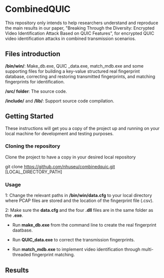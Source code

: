 # CombinedQUIC

This repository only intends to help researchers understand and reproduce the main results in our paper, "Breaking Through the Diversity: Encrypted Video Identification Attack Based on QUIC
Features", for encrypted QUIC video identification attacks in combined transmission scenarios.

## Files introduction

__/bin/win/__: Make_db.exe, QUIC _data.exe, match_mdb.exe and some supporting files for building a key-value structured real fingerprint database, correcting and restoring transmitted fingerprints, and matching fingerprints for identification.

__/src/ folder__: The source code.

__/include/__ and __/lib/__: Support source code compilation.

## Getting Started
These instructions will get you a copy of the project up and running on your local machine for development and testing purposes.

### Cloning the repository

Clone the project to have a copy in your desired local repository

git clone https://github.com/nhuseu/combinedquic.git [LOCAL_DIRECTORY_PATH]

### Usage

1: Change the relevant paths in __/bin/win/data.cfg__ to your local directory where PCAP files are stored and the location of the fingerprint file (.csv).

2: Make sure the __data.cfg__ and the four __.dll__ files are in the same folder as the __.exe__. 

* Run __make_db.exe__ from the command line to create the real fingerprint daatbase.

* Run __QUIC_data.exe__ to correct the transmission fingerprints.

* Run __match_mdb.exe__ to implement video identification through multi-threaded fingerprint matching.

## Results


